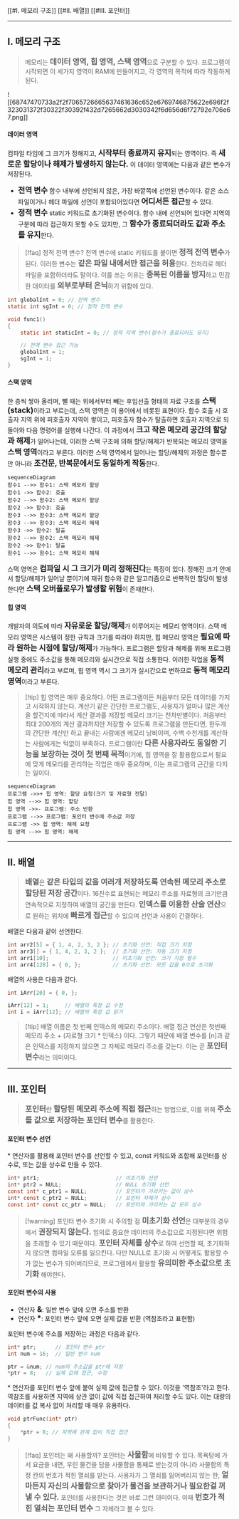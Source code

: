 [[#I. 메모리 구조]]
[[#II. 배열]]
[[#III. 포인터]]

---
## I. 메모리 구조

>메모리는 <span style="font-size:17px; font-weight:bold; font-weight:bold">데이터 영역, 힙 영역, 스택 영역</span>으로 구분할 수 있다. 프로그램이 시작되면 이 세가지 영역이 RAM에 만들어지고, 각 영역의 목적에 따라 작동하게 된다.

![[68747470733a2f2f7065726665637461636c652e6769746875622e696f2f323031372f30322f30392f432d7265662d3030342f6d656d6f72792e706e67.png]]
#### 데이터 영역
컴파일 타임에 그 크기가 정해지고, <span style="font-size:17px; font-weight:bold; font-weight:bold">시작부터 종료까지 유지</span>되는 영역이다. 즉 <span style="font-size:17px; font-weight:bold; font-weight:bold">새로운 할당이나 해제가 발생하지 않는다.</span> 이 데이터 영역에는 다음과 같은 변수가 저장된다.
- <span style="font-size:17px; font-weight:bold">전역 변수</span>
함수 내부에 선언되지 않은, 가장 바깥쪽에 선언된 변수이다. 같은 소스파일이거나 헤더 파일에 선언이 포함되어있다면 <span style="font-size:17px; font-weight:bold">어디서든 접근</span>할 수 있다.
- <span style="font-size:17px; font-weight:bold">정적 변수</span>
static 키워드로 초기화된 변수이다. 함수 내에 선언되어 있다면 지역의 구분에 따라 접근하지 못할 수도 있지만, 그 <span style="font-size:17px; font-weight:bold">함수가 종료되더라도 값과 주소를 유지</span>한다.

>[!faq] 정적 전역 변수?
>전역 변수에 static 키워드를 붙이면 <span style="font-size:17px; font-weight:bold">정적 전역 변수</span>가 된다. 이러한 변수는 <span style="font-size:17px; font-weight:bold">같은 파일 내에서만 접근을 허용</span>한다. 전처리로 헤더 파일을 포함하더라도 말이다.
>이를 쓰는 이유는 <span style="font-size:17px; font-weight:bold">중복된 이름을 방지</span>하고 민감한 데이터를 <span style="font-size:17px; font-weight:bold">외부로부터 은닉</span>하기 위함에 있다. 

```c
int globalInt = 0; // 전역 변수
static int sgInt = 0; // 정적 전역 변수

void func1()
{
	static int staticInt = 0; // 정적 지역 변수(함수가 종료되어도 유지)

	// 전역 변수 접근 가능
	globalInt = 1;
	sgInt = 1;
}
```

#### 스택 영역
한 층씩 쌓아 올리며, 뺄 때는 위에서부터 빼는 후입선출 형태의 자료 구조를 <span style="font-size:17px; font-weight:bold">스택(stack)</span>이라고 부르는데, 스택 영역은 이 용어에서 비롯된 표현이다.
함수 호출 시 호출자 지역 위에 피호출자 지역이 쌓이고, 피호출자 함수가 탈출하면 호출자 지역으로 되돌아와 다음 명령어를 실행해 나간다. 이 과정에서 <span style="font-size:17px; font-weight:bold">크고 작은 메모리 공간의 할당과 해제</span>가 일어나는데, 이러한 스택 구조에 의해 할당/해제가 반복되는 메모리 영역을 <span style="font-size:17px; font-weight:bold">스택 영역</span>이라고 부른다.
이러한 스택 영역에서 일어나는 할당/해제의 과정은 함수뿐만 아니라 <span style="font-size:17px; font-weight:bold">조건문, 반복문에서도 동일하게 작동</span>한다. 
```mermaid
sequenceDiagram
함수1 -->> 함수1: 스택 메모리 할당
함수1 ->> 함수2: 호출
함수2 -->> 함수2: 스택 메모리 할당
함수2 ->> 함수3: 호출
함수3 -->> 함수3: 스택 메모리 할당
함수3 -->> 함수3: 스택 메모리 해제
함수3 ->> 함수2: 탈출
함수2 -->> 함수2: 스택 메모리 해제
함수2 ->> 함수1: 탈출
함수1 -->> 함수1: 스택 메모리 해제
```
스택 영역은 <span style="font-size:17px; font-weight:bold">컴파일 시 그 크기가 미리 정해진다</span>는 특징이 있다. 정해진 크기 안에서 할당/해제가 일어날 뿐이기에 재귀 함수와 같은 알고리즘으로 반복적인 할당이 발생한다면 <span style="font-size:17px; font-weight:bold">스택 오버플로우가 발생할 위험</span>이 존재한다.

#### 힙 영역
개발자의 의도에 따라 <span style="font-size:17px; font-weight:bold">자유로운 할당/해제</span>가 이루어지는 메모리 영역이다. 스택 메모리 영역은 시스템이 정한 규칙과 크기를 따라야 하지만, 힙 메모리 영역은 <span style="font-size:17px; font-weight:bold">필요에 따라 원하는 시점에 할당/해제</span>가 가능하다.
프로그램은 할당과 해제를 위해 프로그램 실행 중에도 주소값을 통해 메모리와 실시간으로 직접 소통한다. 이러한 작업을 <span style="font-size:17px; font-weight:bold">동적 메모리 관리</span>라고 부르며, 힙 영역 역시 그 크기가 실시간으로 변하므로 <span style="font-size:17px; font-weight:bold">동적 메모리 영역</span>이라고 부른다.
>[!tip] 힙 영역은 매우 중요하다.
>어떤 프로그램이든 처음부터 모든 데이터를 가지고 시작하지 않는다. 계산기 같은 간단한 프로그램도, 사용자가 얼마나 많은 계산을 할건지에 따라서 계산 결과를 저장할 메모리 크기는 천차만별이다. 처음부터 최대 200개의 계산 결과까지만 저장할 수 있도록 프로그램을 만든다면, 한두개의 간단한 계산만 하고 끝내는 사람에겐 메모리 낭비이며, 수백 수천개를 계산하는 사람에게는 턱없이 부족하다. 
>프로그램이란 <span style="font-size:17px; font-weight:bold">다른 사용자라도 동일한 기능을 보장하는 것이 첫 번째 목적</span>이기에, 힙 영역을 잘 활용함으로서 필요에 맞게 메모리를 관리하는 작업은 매우 중요하며, 이는 프로그램의 근간을 다지는 일이다.
```mermaid
sequenceDiagram
프로그램 ->>+ 힙 영역: 할당 요청(크기 및 자료형 전달)
힙 영역 -->> 힙 영역: 할당
힙 영역 ->>- 프로그램: 주소 반환
프로그램 -->> 프로그램: 포인터 변수에 주소값 저장
프로그램 ->> 힙 영역: 해제 요청
힙 영역 -->> 힙 영역: 해제
```

---

## II. 배열

><span style="font-size:17px; font-weight:bold">배열</span>은 <span style="font-size:17px; font-weight:bold">같은 타입의 값을 여러개 저장하도록 연속된 메모리 주소로 할당된 저장 공간</span>이다. 16진수로 표현되는 메모리 주소를 자료형의 크기만큼 연속적으로 지정하여 배열의 공간을 만든다. <span style="font-size:17px; font-weight:bold">인덱스를 이용한 산술 연산</span>으로 원하는 위치에 <span style="font-size:17px; font-weight:bold">빠르게 접근</span>할 수 있으며 선언과 사용이 간결하다.

배열은 다음과 같이 선언한다.
```c
int arr2[5] = { 1, 4, 2, 3, 2 }; // 초기화 선언: 직접 크기 지정
int arr3[] = { 1, 4, 2, 3, 2 };  // 초기화 선언: 자동 크기 지정
int arr1[10];					 // 미초기화 선언: 크기 지정 필수
int arr4[128] = { 0, };			 // 초기화 선언: 모든 값을 0으로 초기화
```

배열의 사용은 다음과 같다.
```c
int iArr[20] = { 0, };

iArr[12] = 1;	  // 배열의 특정 값 수정
int i = iArr[12]; // 배열의 특정 값 읽기
```

>[!tip] 배열 이름은 첫 번째 인덱스의 메모리 주소이다.
>배열 접근 연산은 첫번째 메모리 주소 + (자료형 크기 * 인덱스) 이다. 그렇기 때문에 배열 변수를 [n]과 같은 인덱스를 지정하지 않으면 그 자체로 메모리 주소를 갖는다. 이는 곧 <span style="font-size:17px; font-weight:bold">포인터 변수</span>라는 의미이다.

---

## III. 포인터

><span style="font-size:17px; font-weight:bold">포인터</span>란 <span style="font-size:17px; font-weight:bold">할당된 메모리 주소에 직접 접근</span>하는 방법으로, 이를 위해 <span style="font-size:17px; font-weight:bold">주소를 값으로 저장하는 포인터 변수</span>를 활용한다.

#### 포인터 변수 선언
\* 연산자를 활용해 포인터 변수를 선언할 수 있고, const 키워드와 조합해 포인터를 상수로, 또는 값을 상수로 만들 수 있다.
```c
int* ptr1;						  // 미초기화 선언
int* ptr2 = NULL;				  // NULL 초기화 선언
const int* c_ptr1 = NULL;		  // 포인터가 가리키는 값이 상수
int* const c_ptr2 = NULL;         // 포인터 자체가 상수
const int* const cc_ptr = NULL;   // 포인터와 가리키는 값 모두 상수
```

>[!warning] 포인터 변수 초기화 시 주의할 점
><span style="font-size:17px; font-weight:bold">미초기화 선언</span>은 대부분의 경우에서 <span style="font-size:17px; font-weight:bold">권장되지 않는다.</span> 임의로 중요한 데이터의 주소값으로 지정된다면 위험을 초래할 수 있기 때문이다.
><span style="font-size:17px; font-weight:bold">포인터 자체를 상수</span>로 하여 선언할 때, 초기화하지 않으면 컴파일 오류를 일으킨다. 다만 NULL로 초기화 시 어떻게도 활용할 수가 없는 변수가 되어버리므로, 프로그램에서 활용할 <span style="font-size:17px; font-weight:bold">유의미한 주소값으로 초기화</span> 해야한다.

#### 포인터 변수의 사용

- 연산자 <span style="font-size:17px; font-weight:bold">\&</span>: 일반 변수 앞에 오면 주소를 반환
- 연산자 <span style="font-size:17px; font-weight:bold">\*</span>: 포인터 변수 앞에 오면 실제 값을  반환 (역참조라고 표현함)

포인터 변수에 주소를 저장하는 과정은 다음과 같다.
```c
int* ptr;      // 포인터 변수 ptr
int num = 16;  // 일반 변수 num

ptr = &num; // num의 주소값을 ptr에 저장
*ptr = 8;   // 실제 값에 접근, 수정
```

\* 연산자를 포인터 변수 앞에 붙여 실제 값에 접근할 수 있다. 이것을 '역참조'라고 한다. 역참조를 사용하면 지역에 상관 없이 값에 직접 접근하여 처리할 수도 있다. 이는 대량의 데이터를 값 복사 없이 처리할 때 매우 유용하다.
```c
void ptrFunc(int* ptr)
{
	*ptr = 8; // 지역에 관계 없이 직접 접근
}
```

>[!faq] 포인터는 왜 사용할까?
>포인터는 <span style="font-size:17px; font-weight:bold">사물함</span>에 비유할 수 있다. 목욕탕에 가서 요금을 내면, 우린 물건을 담을 사물함을 통째로 받는것이 아니라 사물함의 특정 칸의 번호가 적힌 열쇠를 받는다. 사용자가 그 열쇠를 잃어버리지 않는 한, <span style="font-size:17px; font-weight:bold">얼마든지 자신의 사물함으로 찾아가 물건을 보관하거나 필요한걸 꺼낼 수 있다.</span> 포인터를 사용한다는 것은 바로 그런 의미이다. 이때 <span style="font-size:17px; font-weight:bold">번호가 적힌 열쇠는 포인터 변수</span> 그 자체라고 볼 수 있다.

